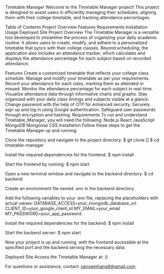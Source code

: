 Timetable Manager
Welcome to the Timetable Manager project! This project is designed to assist users in efficiently managing their schedules, aligning them with their college timetable, and tracking attendance percentages.

Table of Contents
Project Overview
Features
Requirements
Installation
Usage
Deployed Site
Project Overview
The Timetable Manager is a versatile tool developed to streamline the process of organizing your daily academic routine. It allows users to create, modify, and adhere to a personalized timetable that syncs with their college classes. Beyond scheduling, the application also includes an attendance tracker, which calculates and displays the attendance percentage for each subject based on recorded attendance.

Features
Create a customized timetable that reflects your college class schedule.
Manage and modify your timetable as per your requirements.
Record your attendance for each class, marking them as attended or missed.
Monitor the attendance percentage for each subject in real-time.
Visualize attendance data through informative charts and graphs.
Stay organized with your daily class timings and subjects visible at a glance.
Change password with the help of OTP for enhanced security.
Securely sign up and log in using Google authentication.
Safeguard user passwords through encryption and hashing.
Requirements
To run and understand Timetable_Manager, you will need the following:
Node.js
React
JavaScript
MongoDB
Mongoose
CSS
Installation
Follow these steps to get the Timetable Manager up and running:

Clone the repository and navigate to the project directory. $ git clone [] $ cd timetable-manager

Install the required dependencies for the frontend. $ npm install

Start the frontend by running: $ npm start

Open a new terminal window and navigate to the backend directory: $ cd backend

Create an environment file named .env in the backend directory.

Add the following variables to your .env file, replacing the placeholders with actual values: DATABASE_ACCESS=your_mongodb_database_url CLIENT_ID=your_google_client_id MY_EMAIL=your_email MY_PASSWORD=your_app_password

Install the required dependencies for the backend: $ npm install

Start the backend server: $ npm start

Now your project is up and running, with the frontend accessible at the specified port and the backend serving the necessary data.

Deployed Site
Access the Timetable Manager at: ()

For questions or assistance, contact: sanyamjhang9@gmail.com.
